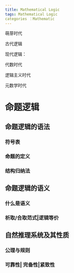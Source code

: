 ```yaml
---
title: Mathematical Logic
tags: Mathematical Logic
categories ：Mathematic
---
```










萌芽时代



古代逻辑



现代逻辑：

代数时代

逻辑主义时代

元数学时代

# 



# 命题逻辑

## 命题逻辑的语法

### 符号表

### 命题的定义

### 结构归纳法

## 命题逻辑的语义

### 什么是语义

### 析取/合取范式|逻辑等价

## 自然推理系统及其性质

### 公理与规则

### 可靠性| 完备性|紧致性
